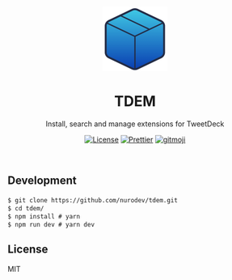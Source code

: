 <div align='center'>

  <a href='https://github.com/nurodev/tdem/releases'>
    <img alt='TweetDeck Extension Manager' width='128px' src='./assets/icon-1024.png' />
  </a>

  <h1> TDEM </h1>
  <p> Install, search and manage extensions for TweetDeck </p>

  [![License](https://img.shields.io/badge/license-mit-blue.svg?longCache=true&style=for-the-badge)](http://www.gnu.org/licenses/) [![Prettier](https://img.shields.io/badge/code--style-%20prettier-c596c7.svg?longCache=true&style=for-the-badge)](https://prettier.io/) [![gitmoji](https://img.shields.io/badge/gitmoji-%20%F0%9F%98%9C%20%F0%9F%98%8D-FFDD67.svg?longCache=true&style=for-the-badge)](https://gitmoji.carloscuesta.me/)

  <br />
</div>

## Development

```
$ git clone https://github.com/nurodev/tdem.git
$ cd tdem/
$ npm install # yarn
$ npm run dev # yarn dev
```

## License

MIT